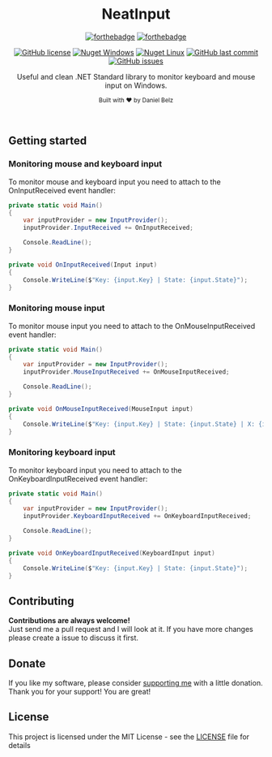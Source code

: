 <h1 align="center">NeatInput</h1>
<div align="center">

[![forthebadge](https://forthebadge.com/images/badges/made-with-c-sharp.svg)](https://forthebadge.com)
[![forthebadge](https://forthebadge.com/images/badges/built-with-grammas-recipe.svg)](https://forthebadge.com)

[![GitHub license](https://img.shields.io/github/license/LegendaryB/NeatInput.svg?longCache=true&style=flat-square)](https://github.com/LegendaryB/NeatInput/blob/master/LICENSE.md)
[![Nuget Windows](https://img.shields.io/nuget/v/NeatInput.svg?style=flat-square)](https://www.nuget.org/packages/NeatInput.Windows/)
[![Nuget Linux](https://img.shields.io/nuget/v/NeatInput.svg?style=flat-square)](https://www.nuget.org/packages/NeatInput.Linux/)
[![GitHub last commit](https://img.shields.io/github/last-commit/LegendaryB/NeatInput.svg?longCache=true&style=flat-square)](https://github.com/LegendaryB/NeatInput)
[![GitHub issues](https://img.shields.io/github/issues/LegendaryB/NeatInput.svg?longCache=true&style=flat-square)](https://github.com/LegendaryB/NeatInput/issues)

Useful and clean .NET Standard library to monitor keyboard and mouse input on Windows.

<sub>Built with ❤︎ by Daniel Belz</sub>
</div><br>

## Getting started

### Monitoring mouse and keyboard input
To monitor mouse and keyboard input you need to attach to the OnInputReceived event handler:

```csharp
private static void Main()
{
    var inputProvider = new InputProvider();
    inputProvider.InputReceived += OnInputReceived;

    Console.ReadLine();
}

private void OnInputReceived(Input input)
{
    Console.WriteLine($"Key: {input.Key} | State: {input.State}");
}
```

### Monitoring mouse input
To monitor mouse input you need to attach to the OnMouseInputReceived event handler:

```csharp
private static void Main()
{
    var inputProvider = new InputProvider();
    inputProvider.MouseInputReceived += OnMouseInputReceived;

    Console.ReadLine();
}

private void OnMouseInputReceived(MouseInput input)
{
    Console.WriteLine($"Key: {input.Key} | State: {input.State} | X: {input.X} | Y: {input.Y}");
}
```

### Monitoring keyboard input
To monitor keyboard input you need to attach to the OnKeyboardInputReceived event handler:

```csharp
private static void Main()
{
    var inputProvider = new InputProvider();
    inputProvider.KeyboardInputReceived += OnKeyboardInputReceived;

    Console.ReadLine();
}

private void OnKeyboardInputReceived(KeyboardInput input)
{
    Console.WriteLine($"Key: {input.Key} | State: {input.State}");
}
```

## Contributing

__Contributions are always welcome!__  
Just send me a pull request and I will look at it. If you have more changes please create a issue to discuss it first.

## Donate
If you like my software, please consider [supporting me](https://paypal.me/alphadaniel) with a little donation. Thank you for your support! You are great!

## License

This project is licensed under the MIT License - see the [LICENSE](LICENSE) file for details
